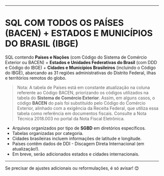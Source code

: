 

---

# SQL COM TODOS OS PAÍSES (BACEN) + ESTADOS E MUNICÍPIOS DO BRASIL (IBGE)

SQL contendo **Países e Nações** (com Código do Sistema de Comércio Exterior ou BACEN) + **Estados e Unidades Federativas do Brasil** (com DDD e Código do IBGE) + **Cidades e Municípios Brasileiros** (incluindo o Código do IBGE), abarcando as 31 regiões administrativas do Distrito Federal, ilhas e territórios remotos do globo.

> Nota: A tabela de Países está em constante atualização na coluna referente ao Código BACEN, priorizando os códigos utilizados na tabela do **Sistema de Comércio Exterior**. Assim, em alguns casos, o código **BACEN** do país foi substituído pelo Código do Comércio Exterior, alinhado com a exigência da Receita Federal, que utiliza essa tabela como referência em documentos fiscais. Consulte a Nota Técnica 2018.003 no portal da Nota Fiscal Eletrônica.

- Arquivos organizados por tipo de **SGBD** em diretórios específicos.  
- Tabelas organizadas por categoria.  
- Cidades brasileiras incluem informações de latitude e longitude.  
- Países contêm dados de DDI - Discagem Direta Internacional (em atualização!).  
- Em breve, serão adicionados estados e cidades internacionais.  

---

Se precisar de ajustes adicionais ou reformulações, é só avisar! 😊
